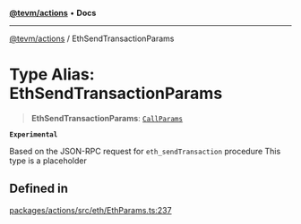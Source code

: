 [**@tevm/actions**](../README.md) • **Docs**

***

[@tevm/actions](../globals.md) / EthSendTransactionParams

# Type Alias: EthSendTransactionParams

> **EthSendTransactionParams**: [`CallParams`](CallParams.md)

**`Experimental`**

Based on the JSON-RPC request for `eth_sendTransaction` procedure
This type is a placeholder

## Defined in

[packages/actions/src/eth/EthParams.ts:237](https://github.com/evmts/tevm-monorepo/blob/main/packages/actions/src/eth/EthParams.ts#L237)
